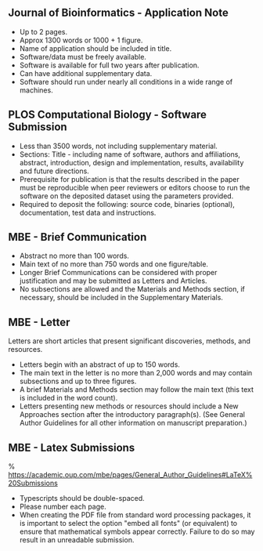 ## Journal of Bioinformatics - Application Note

- Up to 2 pages.
- Approx 1300 words or 1000 + 1 figure.
- Name of application should be included in title.
- Software/data must be freely available.
- Software is available for full two years after publication.
- Can have additional supplementary data.
- Software should run under nearly all conditions in a wide range of machines.


## PLOS Computational Biology - Software Submission

- Less than 3500 words, not including supplementary material.
- Sections: Title - including name of software, authors and affiliations, abstract, introduction, design and implementation, results, availability and future directions.
- Prerequisite for publication is that the results described in the paper must be reproducible when peer reviewers or editors choose to run the software on the deposited dataset using the parameters provided.
- Required to deposit the following: source code, binaries (optional), documentation, test data and instructions.

## MBE - Brief Communication

- Abstract no more than 100 words.
- Main text of no more than 750 words and one figure/table.
- Longer Brief Communications can be considered with proper justification and may be submitted as Letters and Articles.
- No subsections are allowed and the Materials and Methods section, if necessary, should be included in the Supplementary Materials.

## MBE - Letter

Letters are short articles that present significant discoveries, methods, and resources.

- Letters begin with an abstract of up to 150 words.
- The main text in the letter is no more than 2,000 words and may contain subsections and up to three figures.
- A brief Materials and Methods section may follow the main text (this text is included in the word count).
- Letters presenting new methods or resources should include a New Approaches section after the introductory paragraph(s). (See General Author Guidelines for
all other information on manuscript preparation.)

## MBE - Latex Submissions
% https://academic.oup.com/mbe/pages/General_Author_Guidelines#LaTeX%20Submissions
- Typescripts should be double-spaced.
- Please number each page.
- When creating the PDF file from standard word processing packages, it is
important to select the option "embed all fonts" (or equivalent) to ensure that
mathematical symbols appear correctly. Failure to do so may result in an
unreadable submission.

